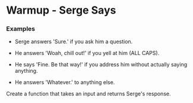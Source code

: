 # Warmup - Serge Says
### Examples
- Serge answers 'Sure.' if you ask him a question.

- He answers 'Woah, chill out!' if you yell at him (ALL CAPS).

- He says 'Fine. Be that way!' if you address him without actually saying anything.

- He answers 'Whatever.' to anything else.

Create a function that takes an input and returns Serge's response.
